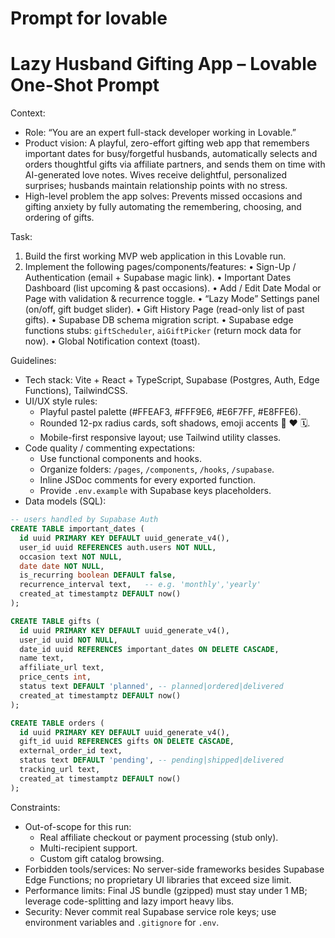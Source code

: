 <!-- Target Tool: lovable -->
# Prompt for lovable

# Lazy Husband Gifting App – Lovable One-Shot Prompt

Context:

* Role: “You are an expert full-stack developer working in Lovable.”
* Product vision: A playful, zero-effort gifting web app that remembers important dates for busy/forgetful husbands, automatically selects and orders thoughtful gifts via affiliate partners, and sends them on time with AI-generated love notes. Wives receive delightful, personalized surprises; husbands maintain relationship points with no stress.
* High-level problem the app solves: Prevents missed occasions and gifting anxiety by fully automating the remembering, choosing, and ordering of gifts.

Task:

1. Build the first working MVP web application in this Lovable run.
2. Implement the following pages/components/features:
   • Sign-Up / Authentication (email + Supabase magic link).
   • Important Dates Dashboard (list upcoming & past occasions).
   • Add / Edit Date Modal or Page with validation & recurrence toggle.
   • “Lazy Mode” Settings panel (on/off, gift budget slider).
   • Gift History Page (read-only list of past gifts).
   • Supabase DB schema migration script.
   • Supabase edge functions stubs: `giftScheduler`, `aiGiftPicker` (return mock data for now).
   • Global Notification context (toast).

Guidelines:

* Tech stack: Vite + React + TypeScript, Supabase (Postgres, Auth, Edge Functions), TailwindCSS.
* UI/UX style rules:
  - Playful pastel palette (#FFEAF3, #FFF9E6, #E6F7FF, #E8FFE6).
  - Rounded 12-px radius cards, soft shadows, emoji accents 🎁 ❤️ 🗓️.
  - Mobile-first responsive layout; use Tailwind utility classes.
* Code quality / commenting expectations:
  - Use functional components and hooks.
  - Organize folders: `/pages`, `/components`, `/hooks`, `/supabase`.
  - Inline JSDoc comments for every exported function.
  - Provide `.env.example` with Supabase keys placeholders.
* Data models (SQL):
```sql
-- users handled by Supabase Auth
CREATE TABLE important_dates (
  id uuid PRIMARY KEY DEFAULT uuid_generate_v4(),
  user_id uuid REFERENCES auth.users NOT NULL,
  occasion text NOT NULL,
  date date NOT NULL,
  is_recurring boolean DEFAULT false,
  recurrence_interval text,   -- e.g. 'monthly','yearly'
  created_at timestamptz DEFAULT now()
);

CREATE TABLE gifts (
  id uuid PRIMARY KEY DEFAULT uuid_generate_v4(),
  user_id uuid NOT NULL,
  date_id uuid REFERENCES important_dates ON DELETE CASCADE,
  name text,
  affiliate_url text,
  price_cents int,
  status text DEFAULT 'planned', -- planned|ordered|delivered
  created_at timestamptz DEFAULT now()
);

CREATE TABLE orders (
  id uuid PRIMARY KEY DEFAULT uuid_generate_v4(),
  gift_id uuid REFERENCES gifts ON DELETE CASCADE,
  external_order_id text,
  status text DEFAULT 'pending', -- pending|shipped|delivered
  tracking_url text,
  created_at timestamptz DEFAULT now()
);
```

Constraints:

* Out-of-scope for this run:
  - Real affiliate checkout or payment processing (stub only).
  - Multi-recipient support.
  - Custom gift catalog browsing.
* Forbidden tools/services: No server-side frameworks besides Supabase Edge Functions; no proprietary UI libraries that exceed size limit.
* Performance limits: Final JS bundle (gzipped) must stay under 1 MB; leverage code-splitting and lazy import heavy libs.
* Security: Never commit real Supabase service role keys; use environment variables and `.gitignore` for `.env`.
